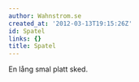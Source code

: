 ```yaml
---
author: Wahnstrom.se
created_at: '2012-03-13T19:15:26Z'
id: Spatel
links: {}
title: Spatel
---
```


En lång smal platt sked.